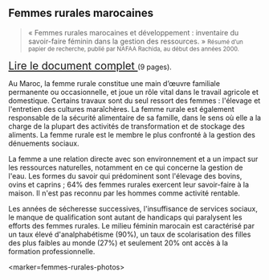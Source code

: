 Femmes rurales marocaines
-------------------------

> « Femmes rurales marocaines et développement :
> inventaire du savoir-faire féminin dans la gestion des ressources. »
> <small>Résumé d’un papier de recherche, publié par NAFAA Rachida, au début des années 2000.</small>

<a href="/texts/2013-10-17/RachidaNafaa.pdf" target="_blank" style="font-size: 1.5em;">
    Lire le document complet
</a> (9 pages).

Au Maroc, la femme rurale constitue une main d’œuvre familiale permanente ou
occasionnelle, et joue un rôle vital dans le travail agricole et domestique.
Certains travaux sont du seul ressort des femmes : l'élevage et l'entretien des cultures maraîchères.
La femme rurale est également responsable de la sécurité alimentaire de sa famille, dans le sens où elle a la charge de la plupart des activités de transformation et de stockage des aliments.
La femme rurale est le membre le plus confronté à la gestion des dénuements sociaux.

La femme a une relation directe avec son environnement et a un impact sur les ressources naturelles, notamment en ce qui concerne la gestion de l'eau.
Les formes du savoir qui prédominent sont l'élevage des bovins, ovins et caprins ;
64% des femmes rurales exercent leur savoir-faire à la maison.
Il n'est pas reconnu par les hommes comme activité rentable.

Les années de sécheresse successives, l'insuffisance de services sociaux, le manque de qualification sont autant de handicaps qui paralysent les efforts des femmes rurales.
Le milieu féminin marocain est caractérisé par un taux élevé d'analphabétisme (90%), un taux de scolarisation des filles des plus faibles au monde (27%) et seulement 20% ont accès à la formation professionnelle.

<marker=femmes-rurales-photos>
